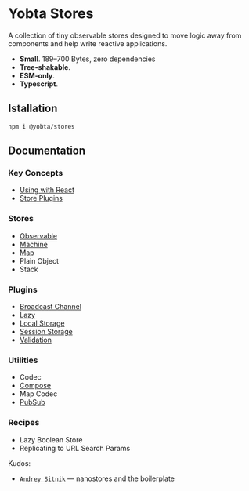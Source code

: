 # Yobta Stores

A collection of tiny observable stores designed to move logic away from components and help write reactive applications.

- **Small**. 189–700 Bytes, zero dependencies
- **Tree-shakable**.
- **ESM-only**.
- **Typescript**.

## Istallation

```
npm i @yobta/stores
```

## Documentation

### Key Concepts

- [Using with React](src/adapters/react/index.md)
- [Store Plugins](src/plugins/index.md)

### Stores

- [Observable](src/stores/storeYobta/index.md)
- [Machine](src/stores/machineYobta/index.md)
- [Map](src/stores/mapYobta/index.md)
- Plain Object
- Stack

### Plugins

- [Broadcast Channel](src/plugins/broadcastChannelPluginYobta/index.md)
- [Lazy](src/plugins/lazyPluginYobta/index.md)
- [Local Storage](src/plugins/localStoragePluginYobta/index.md)
- [Session Storage](src/plugins/sessionStoragePluginYobta/index.md)
- [Validation](src/plugins/validationPluginYobta/index.md)

### Utilities

- Codec
- [Compose](src/util/composeYobta/index.md)
- Map Codec
- [PubSub](src/util/pubSubYobta/index.md)

### Recipes

- Lazy Boolean Store
- Replicating to URL Search Params

Kudos:

- [`Andrey Sitnik`] — nanostores and the boilerplate

[`andrey sitnik`]: https://sitnik.ru
